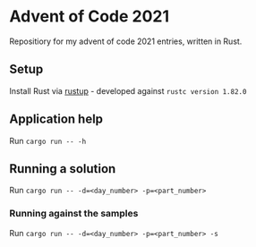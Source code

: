 # Advent of Code 2021

Repositiory for my advent of code 2021 entries, written in Rust.

## Setup

Install Rust via [rustup](https://rustup.rs/) - developed against `rustc version 1.82.0`

## Application help

Run `cargo run -- -h`

## Running a solution

Run `cargo run -- -d=<day_number> -p=<part_number>`

### Running against the samples

Run `cargo run -- -d=<day_number> -p=<part_number> -s`
